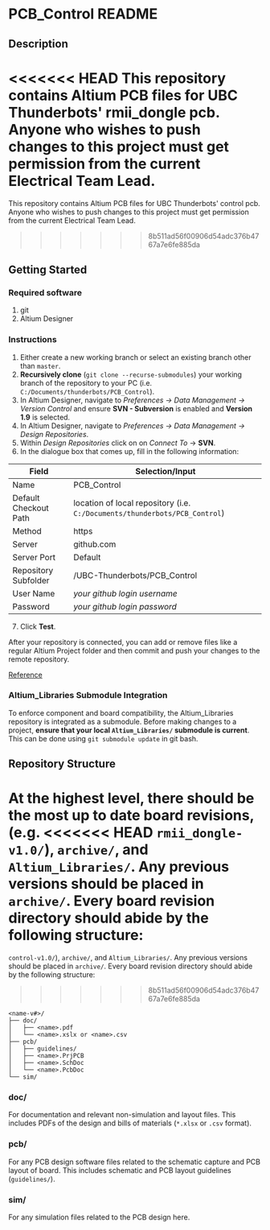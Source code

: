 ﻿# PCB_Control README

## Description

<<<<<<< HEAD
This repository contains Altium PCB files for UBC Thunderbots' rmii_dongle pcb. Anyone who wishes to push changes to this project must get permission from the current Electrical Team Lead.
=======
This repository contains Altium PCB files for UBC Thunderbots' control pcb. Anyone who wishes to push changes to this project must get permission from the current Electrical Team Lead.
>>>>>>> 8b511ad56f00906d54adc376b4767a7e6fe885da

## Getting Started

### Required software

1. git
2. Altium Designer

### Instructions

1. Either create a new working branch or select an existing branch other than `master`.
2. **Recursively clone** (`git clone --recurse-submodules`) your working branch of the repository to your PC (i.e. `C:/Documents/thunderbots/PCB_Control`).
3. In Altium Designer, navigate to *Preferences -> Data Management -> Version Control* and ensure **SVN - Subversion** is enabled and **Version 1.9** is selected.
4. In Altium Designer, navigate to *Preferences -> Data Management -> Design Repositories*.
5. Within *Design Repositories* click on on *Connect To* -> **SVN**.
6. In the dialogue box that comes up, fill in the following information:

Field|Selection/Input
---|---
Name|PCB_Control
Default Checkout Path|location of local repository (i.e. `C:/Documents/thunderbots/PCB_Control`)
Method|https
Server|github.com
Server Port|Default
Repository Subfolder|/UBC-Thunderbots/PCB_Control
User Name|*your github login username*
Password|*your github login password*

7. Click **Test**.

After your repository is connected, you can add or remove files like a regular Altium Project folder and then commit and push your changes to the remote repository.

[Reference](https://forum.live.altium.com/#posts/235981/718003)

### Altium_Libraries Submodule Integration

To enforce component and board compatibility, the Altium_Libraries repository is integrated as a submodule. Before making changes to a project, **ensure that your local `Altium_Libraries/` submodule is current**. This can be done using `git submodule update` in git bash.

## Repository Structure

At the highest level, there should be the most up to date board revisions, (e.g.
<<<<<<< HEAD
`rmii_dongle-v1.0/`), `archive/`, and `Altium_Libraries/`. Any previous versions should be placed in `archive/`. Every board revision directory should abide by the following structure:
=======
`control-v1.0/`), `archive/`, and `Altium_Libraries/`. Any previous versions should be placed in `archive/`. Every board revision directory should abide by the following structure:
>>>>>>> 8b511ad56f00906d54adc376b4767a7e6fe885da

```
<name-v#>/
├── doc/
│   ├── <name>.pdf
│   └── <name>.xslx or <name>.csv
├── pcb/
│   ├── guidelines/
│   ├── <name>.PrjPCB
│   ├── <name>.SchDoc
│   └── <name>.PcbDoc
└── sim/
```

### doc/

For documentation and relevant non-simulation and layout files. This includes PDFs of the design and bills of materials (`*.xlsx` or `.csv` format).

### pcb/

For any PCB design software files related to the schematic capture and PCB layout of board. This includes schematic and PCB layout guidelines (`guidelines/`).

### sim/

For any simulation files related to the PCB design here.
